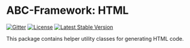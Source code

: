 # ABC-Framework: HTML

[![Gitter](https://badges.gitter.im/SetBased/php-abc.svg)](https://gitter.im/SetBased/php-abc?utm_source=badge&utm_medium=badge&utm_campaign=pr-badge)
[![License](https://poser.pugx.org/setbased/abc-html/license)](https://packagist.org/packages/setbased/abc-html)
[![Latest Stable Version](https://poser.pugx.org/setbased/abc-html/v/stable)](https://packagist.org/packages/setbased/abc-html)

This package contains helper utility classes for generating HTML code. 